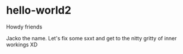 # hello-world2

Howdy friends

Jacko the name. Let's fix some sxxt and get to the nitty gritty of inner workings XD
